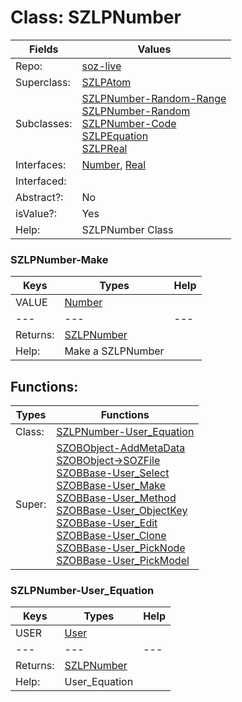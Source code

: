 
# Class:	SZLPNumber

| Fields | Values |
| --------- | --------- |
| Repo: | [soz-live](/repos/soz-live.html) |
| Superclass: | [SZLPAtom](SZLPAtom.html) |
| Subclasses: | [SZLPNumber-Random-Range](SZLPNumber-Random-Range.html) <br> [SZLPNumber-Random](SZLPNumber-Random.html) <br> [SZLPNumber-Code](SZLPNumber-Code.html) <br> [SZLPEquation](SZLPEquation.html) <br> [SZLPReal](SZLPReal.html) |
| Interfaces: | [Number](Number.html), [Real](Real.html) |
| Interfaced: |  |
| Abstract?: | No |
| isValue?: | Yes |
| Help: | SZLPNumber Class |

### SZLPNumber-Make

| Keys | Types | Help |
| --------- | --------- | --------- |
| VALUE | [Number](Number.html) |  |
| --- | --- | --- |
| Returns: | [SZLPNumber](SZLPNumber.html) |
| Help: | Make a SZLPNumber |


## Functions:

| Types | Functions |
| --------- | --------- |
| Class: | [SZLPNumber-User_Equation](#SZLPNumber-User_Equation) |
| Super: | [SZOBObject-AddMetaData](SZOBObject.html) <br> [SZOBObject->SOZFile](SZOBObject.html) <br> [SZOBBase-User_Select](SZOBBase.html) <br> [SZOBBase-User_Make](SZOBBase.html) <br> [SZOBBase-User_Method](SZOBBase.html) <br> [SZOBBase-User_ObjectKey](SZOBBase.html) <br> [SZOBBase-User_Edit](SZOBBase.html) <br> [SZOBBase-User_Clone](SZOBBase.html) <br> [SZOBBase-User_PickNode](SZOBBase.html) <br> [SZOBBase-User_PickModel](SZOBBase.html) |


### SZLPNumber-User_Equation

| Keys | Types | Help |
| --------- | --------- | --------- |
| USER | [User](User.html) |  |
| --- | --- | --- |
| Returns: | [SZLPNumber](SZLPNumber.html) |
| Help: | User_Equation |

